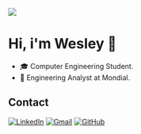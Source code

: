![](https://komarev.com/ghpvc/?username=Wesley-Nascimentoo&color=006bed)

# Hi, i'm Wesley :wave:

- 🎓 Computer Engineering Student.
- 💼 Engineering Analyst at Mondial.

## Contact

[![LinkedIn](https://img.shields.io/badge/-LinkedIn-0A66C2?style=flat&logo=linkedin&logoColor=white)](linkedin.com/in/wesley-nascimento-260486303)
[![Gmail](https://img.shields.io/badge/-Gmail-D14836?style=flat&logo=gmail&logoColor=white)](mailto:wesleynascimento.tech@gmail.com)
[![GitHub](https://img.shields.io/badge/-GitHub-181717?style=flat&logo=github&logoColor=white)](https://github.com/Wesley-Nascimentoo)
